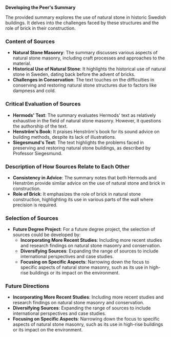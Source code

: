 **Developing the Peer's Summary**

The provided summary explores the use of natural stone in historic Swedish buildings. It delves into the challenges faced by these structures and the role of brick in their construction.

### **Content of Sources**

- **Natural Stone Masonry**: The summary discusses various aspects of natural stone masonry, including craft processes and approaches to the material.
- **Historical Use of Natural Stone**: It highlights the historical use of natural stone in Sweden, dating back before the advent of bricks.
- **Challenges in Conservation**: The text touches on the difficulties in conserving and restoring natural stone structures due to factors like dampness and cold.

### **Critical Evaluation of Sources**

- **Hermods' Text**: The summary evaluates Hermods' text as relatively exhaustive in the field of natural stone masonry. However, it questions the authorship of the text.
- **Henström's Book**: It praises Henström's book for its sound advice on building methods, despite its lack of illustrations.
- **Siegesmund's Text**: The text highlights the problems faced in preserving and restoring natural stone buildings, as described by Professor Siegesmund.

### **Description of How Sources Relate to Each Other**

- **Consistency in Advice**: The summary notes that both Hermods and Henström provide similar advice on the use of natural stone and brick in construction.
- **Role of Brick**: It emphasizes the role of brick in natural stone construction, highlighting its use in various parts of the wall where precision is required.

### **Selection of Sources**

- **Future Degree Project**: For a future degree project, the selection of sources could be developed by:
  - **Incorporating More Recent Studies**: Including more recent studies and research findings on natural stone masonry and conservation.
  - **Diversifying Sources**: Expanding the range of sources to include international perspectives and case studies.
  - **Focusing on Specific Aspects**: Narrowing down the focus to specific aspects of natural stone masonry, such as its use in high-rise buildings or its impact on the environment.

### **Future Directions**

- **Incorporating More Recent Studies**: Including more recent studies and research findings on natural stone masonry and conservation.
- **Diversifying Sources**: Expanding the range of sources to include international perspectives and case studies.
- **Focusing on Specific Aspects**: Narrowing down the focus to specific aspects of natural stone masonry, such as its use in high-rise buildings or its impact on the environment.